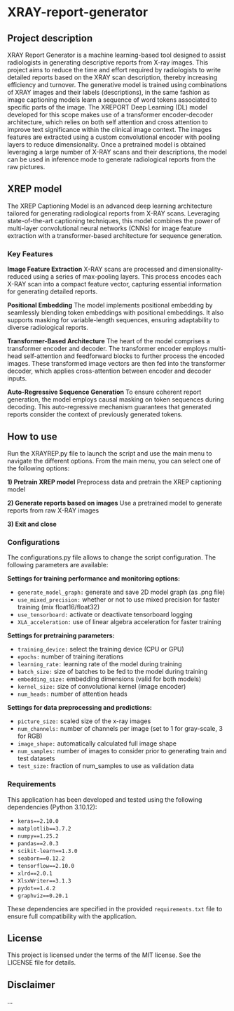 # XRAY-report-generator

## Project description
XRAY Report Generator is a machine learning-based tool designed to assist radiologists in generating descriptive reports from X-ray images. This project aims to reduce the time and effort required by radiologists to write detailed reports based on the XRAY scan description, thereby increasing efficiency and turnover. The generative model is trained using combinations of XRAY images and their labels (descriptions), in the same fashion as image captioning models learn a sequence of word tokens associated to specific parts of the image. The XREPORT Deep Learning (DL) model developed for this scope makes use of a transformer encoder-decoder architecture, which relies on both self attention and cross attention to improve text significance within the clinical image context. The images features are extracted using a custom convolutional encoder with pooling layers to reduce dimensionality. Once a pretrained model is obtained leveraging a large number of X-RAY scans and their descriptions, the model can be used in inference mode to generate radiological reports from the raw pictures. 

## XREP model
The XREP Captioning Model is an advanced deep learning architecture tailored for generating radiological reports from X-RAY scans. Leveraging state-of-the-art captioning techniques, this model combines the power of multi-layer convolutional neural networks (CNNs) for image feature extraction with a transformer-based architecture for sequence generation.

### Key Features

**Image Feature Extraction**
X-RAY scans are processed and dimensionality-reduced using a series of max-pooling layers. This process encodes each X-RAY scan into a compact feature vector, capturing essential information for generating detailed reports.

**Positional Embedding**
The model implements positional embedding by seamlessly blending token embeddings with positional embeddings. It also supports masking for variable-length sequences, ensuring adaptability to diverse radiological reports.

**Transformer-Based Architecture**
The heart of the model comprises a transformer encoder and decoder. The transformer encoder employs multi-head self-attention and feedforward blocks to further process the encoded images. These transformed image vectors are then fed into the transformer decoder, which applies cross-attention between encoder and decoder inputs.

**Auto-Regressive Sequence Generation**
To ensure coherent report generation, the model employs causal masking on token sequences during decoding. This auto-regressive mechanism guarantees that generated reports consider the context of previously generated tokens.

## How to use
Run the XRAYREP.py file to launch the script and use the main menu to navigate the different options. From the main menu, you can select one of the following options:

**1) Pretrain XREP model** Preprocess data and pretrain the XREP captioning model 

**2) Generate reports based on images** Use a pretrained model to generate reports from raw X-RAY images

**3) Exit and close**

### Configurations
The configurations.py file allows to change the script configuration. The following parameters are available:

**Settings for training performance and monitoring options:**
- `generate_model_graph:` generate and save 2D model graph (as .png file)
- `use_mixed_precision:` whether or not to use mixed precision for faster training (mix float16/float32)
- `use_tensorboard:` activate or deactivate tensorboard logging
- `XLA_acceleration:` use of linear algebra acceleration for faster training 

**Settings for pretraining parameters:**
- `training_device:` select the training device (CPU or GPU)
- `epochs:` number of training iterations
- `learning_rate:` learning rate of the model during training
- `batch_size:` size of batches to be fed to the model during training
- `embedding_size:` embedding dimensions (valid for both models)
- `kernel_size:` size of convolutional kernel (image encoder)
- `num_heads:` number of attention heads

**Settings for data preprocessing and predictions:**
- `picture_size:` scaled size of the x-ray images
- `num_channels:` number of channels per image (set to 1 for gray-scale, 3 for RGB)
- `image_shape:` automatically calculated full image shape
- `num_samples:` number of images to consider prior to generating train and test datasets
- `test_size:` fraction of num_samples to use as validation data

### Requirements
This application has been developed and tested using the following dependencies (Python 3.10.12):

- `keras==2.10.0`
- `matplotlib==3.7.2`
- `numpy==1.25.2`
- `pandas==2.0.3`
- `scikit-learn==1.3.0`
- `seaborn==0.12.2`
- `tensorflow==2.10.0`
- `xlrd==2.0.1`
- `XlsxWriter==3.1.3`
- `pydot==1.4.2`
- `graphviz==0.20.1`

These dependencies are specified in the provided `requirements.txt` file to ensure full compatibility with the application. 

## License
This project is licensed under the terms of the MIT license. See the LICENSE file for details.

## Disclaimer
...
